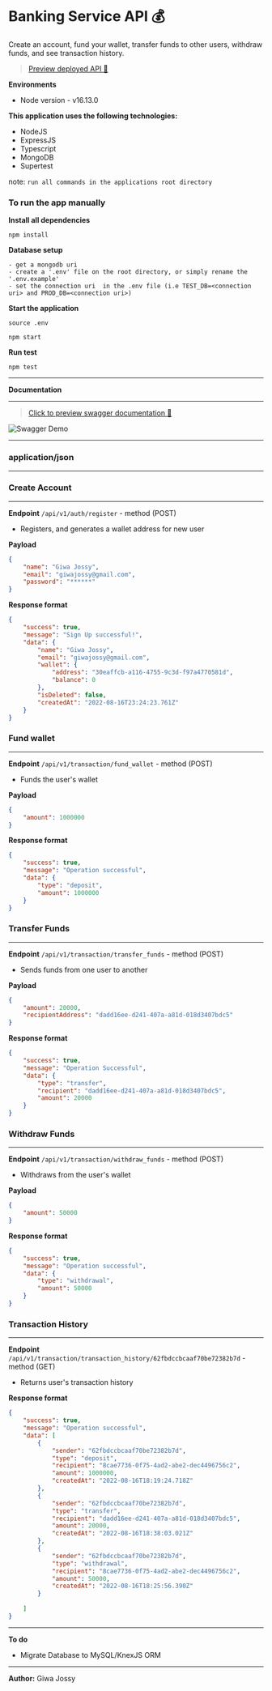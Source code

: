 
# Banking Service API 💰

Create an account, fund your wallet, transfer funds to other users, withdraw funds, and see transaction history.

> [Preview deployed API 🚀](https://banking-service.herokuapp.com/) 


**Environments**

- Node version - v16.13.0

**This application uses the following technologies:**


- NodeJS
- ExpressJS
- Typescript
- MongoDB
- Supertest

note: `run all commands in the applications root directory`


### To run the app manually

**Install all dependencies**

```
npm install
```

**Database setup**

```
- get a mongodb uri
- create a '.env' file on the root directory, or simply rename the '.env.example'
- set the connection uri  in the .env file (i.e TEST_DB=<connection uri> and PROD_DB=<connection uri>)
```

**Start the application**

```
source .env

npm start
```

**Run test**

```
npm test
```


--- 

**Documentation**

<!-- > [The postman collection 📜](https://******/) -->

---

> [Click to preview swagger documentation 📜](https://banking-service.herokuapp.com/api/v1/api-docs/) 

![Swagger Demo](https://github.com/giwajossy/banking-service-api/blob/main/demo.gif)



---


### application/json



----

### Create Account
---

**Endpoint** `/api/v1/auth/register` - method (POST)

- Registers, and generates a wallet address for new user

**Payload**

```json
{
    "name": "Giwa Jossy",
    "email": "giwajossy@gmail.com",
    "password": "******"
}
```

**Response format**

```json
{
    "success": true,
    "message": "Sign Up successful!",
    "data": {
        "name": "Giwa Jossy",
        "email": "giwajossy@gmail.com",
        "wallet": {
            "address": "30eaffcb-a116-4755-9c3d-f97a4770581d",
            "balance": 0
        },
        "isDeleted": false,
        "createdAt": "2022-08-16T23:24:23.761Z"
    }
}
```



### Fund wallet 
---

**Endpoint** `/api/v1/transaction/fund_wallet` - method (POST)

- Funds the user's wallet

**Payload**

```json
{
    "amount": 1000000
}
```

**Response format**

```json
{
    "success": true,
    "message": "Operation successful",
    "data": {
        "type": "deposit",
        "amount": 1000000
    }
}
```




### Transfer Funds 
---

**Endpoint** `/api/v1/transaction/transfer_funds` - method (POST)

- Sends funds from one user to another

**Payload**

```json
{
    "amount": 20000,
    "recipientAddress": "dadd16ee-d241-407a-a81d-018d3407bdc5"
}
```

**Response format**

```json
{
    "success": true,
    "message": "Operation Successful",
    "data": {
        "type": "transfer",
        "recipient": "dadd16ee-d241-407a-a81d-018d3407bdc5",
        "amount": 20000
    }
}
```




### Withdraw Funds 
---

**Endpoint** `/api/v1/transaction/withdraw_funds` - method (POST)

- Withdraws from the user's wallet

**Payload**

```json
{
    "amount": 50000
}
```

**Response format**

```json
{
    "success": true,
    "message": "Operation successful",
    "data": {
        "type": "withdrawal",
        "amount": 50000
    }
}
```




### Transaction History
---

**Endpoint** `/api/v1/transaction/transaction_history/62fbdccbcaaf70be72382b7d` - method (GET)

- Returns user's transaction history


**Response format**

```json
{
    "success": true,
    "message": "Operation successful",
    "data": [
        {
            "sender": "62fbdccbcaaf70be72382b7d",
            "type": "deposit",
            "recipient": "8cae7736-0f75-4ad2-abe2-dec4496756c2",
            "amount": 1000000,
            "createdAt": "2022-08-16T18:19:24.718Z"
        },
        {
            "sender": "62fbdccbcaaf70be72382b7d",
            "type": "transfer",
            "recipient": "dadd16ee-d241-407a-a81d-018d3407bdc5",
            "amount": 20000,
            "createdAt": "2022-08-16T18:38:03.021Z"
        },
        {
            "sender": "62fbdccbcaaf70be72382b7d",
            "type": "withdrawal",
            "recipient": "8cae7736-0f75-4ad2-abe2-dec4496756c2",
            "amount": 50000,
            "createdAt": "2022-08-16T18:25:56.390Z"
        }
        
    ]
}
```

---

**To do**
- Migrate Database to MySQL/KnexJS ORM

---

**Author:** Giwa Jossy
